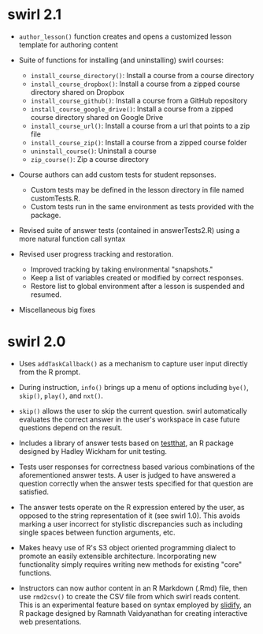 # swirl 2.1

* `author_lesson()` function creates and opens a customized lesson template for authoring content

* Suite of functions for installing (and uninstalling) swirl courses:
  * `install_course_directory()`: Install a course from a course directory
  * `install_course_dropbox()`: Install a course from a zipped course directory shared on Dropbox
  * `install_course_github()`: Install a course from a GitHub repository
  * `install_course_google_drive()`: Install a course from a zipped course directory shared on Google Drive
  * `install_course_url()`:	Install a course from a url that points to a zip file
  * `install_course_zip()`:	Install a course from a zipped course folder
  * `uninstall_course()`: Uninstall a course
  * `zip_course()`: Zip a course directory
  
* Course authors can add custom tests for student repsonses.
  * Custom tests may be defined in the lesson directory in file named customTests.R.
  * Custom tests run in the same environment as tests provided with the package.
  
* Revised suite of answer tests (contained in answerTests2.R) using a more natural function call syntax

* Revised user progress tracking and restoration.
  * Improved tracking by taking environmental "snapshots."
  * Keep a list of variables created or modified by correct responses.
  * Restore list to global environment after a lesson is suspended and resumed.

* Miscellaneous big fixes

# swirl 2.0

* Uses `addTaskCallback()` as a mechanism to capture user input directly from the R prompt.

* During instruction, `info()` brings up a menu of options including `bye()`, `skip()`, `play()`, and `nxt()`.

* `skip()` allows the user to skip the current question. swirl automatically evaluates the correct answer in the user's workspace in case future questions depend on the result.

* Includes a library of answer tests based on [testthat](https://github.com/hadley/testthat), an R package designed by Hadley Wickham for unit testing.

* Tests user responses for correctness based various combinations of the aforementioned answer tests. A user is judged to have answered a question correctly when the answer tests specified for that question are satisfied.

* The answer tests operate on the R expression entered by the user, as opposed to the string representation of it (see swirl 1.0). This avoids marking a user incorrect for stylistic discrepancies such as including single spaces between function arguments, etc.

* Makes heavy use of R's S3 object oriented programming dialect to promote an easily extensible architecture. Incorporating new functionality simply requires writing new methods for existing "core" functions.

* Instructors can now author content in an R Markdown (.Rmd) file, then use `rmd2csv()` to create the CSV file from which swirl reads content. This is an experimental feature based on syntax employed by [slidify](https://github.com/ramnathv/slidify), an R package designed by Ramnath Vaidyanathan for creating interactive web presentations.
